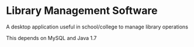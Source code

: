 # Library Management Software
A desktop application useful in school/college to manage library operations

This depends on MySQL and Java 1.7
